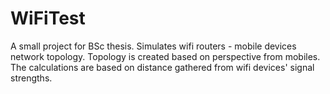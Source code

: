 WiFiTest
========
A small project for BSc thesis. Simulates wifi routers - mobile devices network topology. Topology is created based on perspective from mobiles. The calculations are based on distance gathered from wifi devices' signal strengths.
